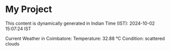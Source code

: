 # My Project

This content is dynamically generated in Indian Time (IST): 2024-10-02 15:07:24 IST


Current Weather in Coimbatore:
Temperature: 32.88 °C
Condition: scattered clouds
